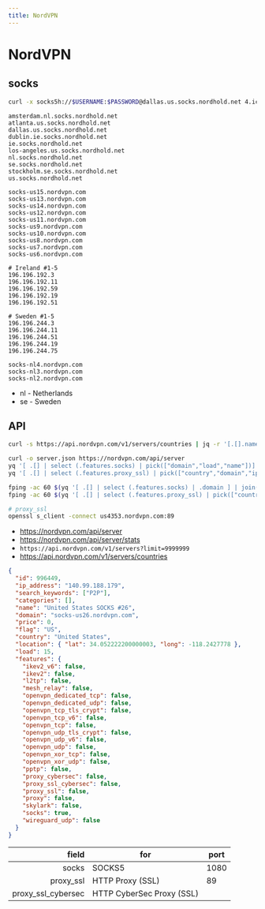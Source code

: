 ```yaml
---
title: NordVPN
---
```


# NordVPN

## socks

```bash
curl -x socks5h://$USERNAME:$PASSWORD@dallas.us.socks.nordhold.net 4.icanhazip.com
```

```
amsterdam.nl.socks.nordhold.net
atlanta.us.socks.nordhold.net
dallas.us.socks.nordhold.net
dublin.ie.socks.nordhold.net
ie.socks.nordhold.net
los-angeles.us.socks.nordhold.net
nl.socks.nordhold.net
se.socks.nordhold.net
stockholm.se.socks.nordhold.net
us.socks.nordhold.net

socks-us15.nordvpn.com
socks-us13.nordvpn.com
socks-us14.nordvpn.com
socks-us12.nordvpn.com
socks-us11.nordvpn.com
socks-us9.nordvpn.com
socks-us10.nordvpn.com
socks-us8.nordvpn.com
socks-us7.nordvpn.com
socks-us6.nordvpn.com

# Ireland #1-5
196.196.192.3
196.196.192.11
196.196.192.59
196.196.192.19
196.196.192.51

# Sweden #1-5
196.196.244.3
196.196.244.11
196.196.244.51
196.196.244.19
196.196.244.75

socks-nl4.nordvpn.com
socks-nl3.nordvpn.com
socks-nl2.nordvpn.com
```

- nl - Netherlands
- se - Sweden

## API



```bash
curl -s https://api.nordvpn.com/v1/servers/countries | jq -r '[.[].name] | sort | unique | .[]'

curl -o server.json https://nordvpn.com/api/server
yq '[ .[] | select (.features.socks) | pick(["domain","load","name"])] ' server.json
yq '[ .[] | select (.features.proxy_ssl) | pick(["country","domain","ip_address","load"]) | select(.country | contains("Korea","Hong","Japan"))] | sort_by(.domain) ' server.json

fping -ac 60 $(yq '[ .[] | select (.features.socks) | .domain ] | join(" ")' server.json)
fping -ac 60 $(yq '[ .[] | select (.features.proxy_ssl) | pick(["country","domain","ip_address","load"]) | select(.country | contains("Korea","Hong","Japan")) | .domain ] | join(" ")' server.json)

# proxy_ssl
openssl s_client -connect us4353.nordvpn.com:89
```

- https://nordvpn.com/api/server
- https://nordvpn.com/api/server/stats
- `https://api.nordvpn.com/v1/servers?limit=9999999`
- https://api.nordvpn.com/v1/servers/countries

```json
{
  "id": 996449,
  "ip_address": "140.99.188.179",
  "search_keywords": ["P2P"],
  "categories": [],
  "name": "United States SOCKS #26",
  "domain": "socks-us26.nordvpn.com",
  "price": 0,
  "flag": "US",
  "country": "United States",
  "location": { "lat": 34.052222200000003, "long": -118.2427778 },
  "load": 15,
  "features": {
    "ikev2_v6": false,
    "ikev2": false,
    "l2tp": false,
    "mesh_relay": false,
    "openvpn_dedicated_tcp": false,
    "openvpn_dedicated_udp": false,
    "openvpn_tcp_tls_crypt": false,
    "openvpn_tcp_v6": false,
    "openvpn_tcp": false,
    "openvpn_udp_tls_crypt": false,
    "openvpn_udp_v6": false,
    "openvpn_udp": false,
    "openvpn_xor_tcp": false,
    "openvpn_xor_udp": false,
    "pptp": false,
    "proxy_cybersec": false,
    "proxy_ssl_cybersec": false,
    "proxy_ssl": false,
    "proxy": false,
    "skylark": false,
    "socks": true,
    "wireguard_udp": false
  }
}
```

|              field | for                       | port |
| -----------------: | ------------------------- | ---- |
|              socks | SOCKS5                    | 1080 |
|          proxy_ssl | HTTP Proxy (SSL)          | 89   |
| proxy_ssl_cybersec | HTTP CyberSec Proxy (SSL) |
